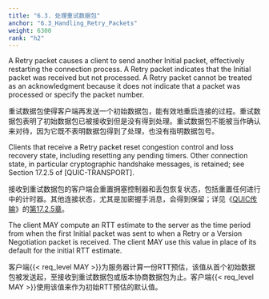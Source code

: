 ```yaml
---
title: "6.3. 处理重试数据包"
anchor: "6.3_Handling_Retry_Packets"
weight: 6300
rank: "h2"
---
```


A Retry packet causes a client to send another Initial packet, effectively restarting the connection process. A Retry packet indicates that the Initial packet was received but not processed. A Retry packet cannot be treated as an acknowledgment because it does not indicate that a packet was processed or specify the packet number.

重试数据包使得客户端再发送一个初始数据包，能有效地重启连接的过程。重试数据包表明了初始数据包已被接收到但是没有得到处理。重试数据包不能被当作确认来对待，因为它既不表明数据包得到了处理，也没有指明数据包号。

Clients that receive a Retry packet reset congestion control and loss recovery state, including resetting any pending timers. Other connection state, in particular cryptographic handshake messages, is retained; see Section 17.2.5 of [QUIC-TRANSPORT].

接收到重试数据包的客户端会重置拥塞控制器和丢包恢复状态，包括重置任何进行中的计时器。其他连接状态，尤其是加密握手消息，会得到保留；详见《[QUIC传输]()》的[第17.2.5章]()。

The client MAY compute an RTT estimate to the server as the time period from when the first Initial packet was sent to when a Retry or a Version Negotiation packet is received. The client MAY use this value in place of its default for the initial RTT estimate.

客户端{{< req_level MAY >}}为服务器计算一份RTT预估，该值从首个初始数据包被发送起，至接收到重试数据包或版本协商数据包为止。客户端{{< req_level MAY >}}使用该值来作为初始RTT预估的默认值。
